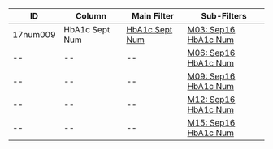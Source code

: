 ID | Column | Main Filter | Sub-Filters | 
-- | ------ | -------| -----------|
17num009| HbA1c Sept Num | [HbA1c Sept Num](https://github.com/Edward-Yao31/Salud-Y-Vida-Report/blob/master/main-filters/num/HbA1c%20Sept%20Num) | [M03: Sep16 HbA1c Num](https://github.com/Edward-Yao31/Salud-Y-Vida-Report/blob/master/sub-filters/num/M03:%20Sep16%20HbA1c%20Num)
-- | --| --|[M06: Sep16 HbA1c Num](https://github.com/Edward-Yao31/Salud-Y-Vida-Report/blob/master/sub-filters/num/M06:%20Sep16%20HbA1c%20Num)|
-- | --| --|[M09: Sep16 HbA1c Num](https://github.com/Edward-Yao31/Salud-Y-Vida-Report/blob/master/sub-filters/num/M09:%20Sep16%20HbA1c%20Num)|
-- | --| --|[M12: Sep16 HbA1c Num](https://github.com/Edward-Yao31/Salud-Y-Vida-Report/blob/master/sub-filters/num/M12:%20Sep16%20HbA1c%20Num)|
-- | --| --|[M15: Sep16 HbA1c Num](https://github.com/Edward-Yao31/Salud-Y-Vida-Report/blob/master/sub-filters/num/M15:%20Sep16%20HbA1c%20Num)|
